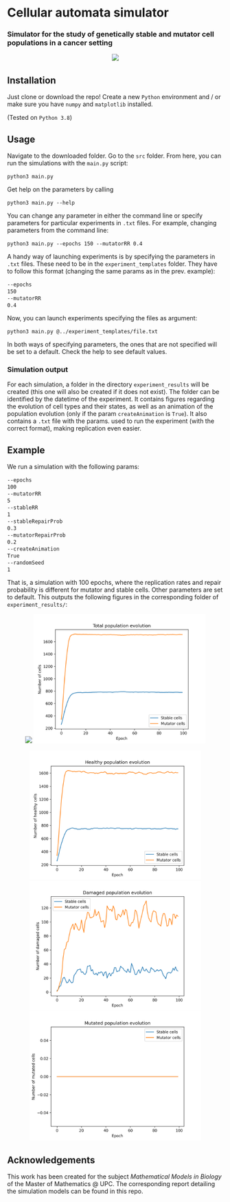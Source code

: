 # Cellular automata simulator

### Simulator for the study of genetically stable and mutator cell populations in a cancer setting

<p align="center">
    <img src="https://github.com/chus-chus/cellular-automata/raw/master/example_figures/header_system_evolution.gif" height="250"/>
</p>

## Installation

Just clone or download the repo! Create a new `Python` environment and / or make sure you have
`numpy` and `matplotlib` installed.

(Tested on `Python 3.8`)

## Usage

Navigate to the downloaded folder. Go to the `src` folder. From here, you can run the simulations
with the `main.py` script:

```
python3 main.py
```

Get help on the parameters by calling

``` 
python3 main.py --help
```

You can change any parameter in either the command line or specify parameters for particular 
experiments in `.txt` files. For example, changing parameters from the command line:

```
python3 main.py --epochs 150 --mutatorRR 0.4
```

A handy way of launching experiments is by specifying the parameters
in `.txt` files. These need to be in the `experiment_templates` folder. They
have to follow this format (changing the same params as in the prev. example):

``` 
--epochs
150
--mutatorRR
0.4
```

Now, you can launch experiments specifying the files as argument:

``` 
python3 main.py @../experiment_templates/file.txt
```

In both ways of specifying parameters, the ones that are not specified will be
set to a default. Check the help to see default values.

### Simulation output

For each simulation, a folder in the directory `experiment_results` will be created (this one will also be created if
it does not exist). The folder can be identified by the datetime of the experiment.
It contains figures regarding the evolution of cell types and their states, as well as an animation of the 
population evolution (only if the param `createAnimation` is `True`). It also contains a `.txt` file with 
the params. used to run the experiment (with the correct format), making replication even easier.

## Example

We run a simulation with the following params:

```
--epochs
100
--mutatorRR
5
--stableRR
1
--stableRepairProb
0.3
--mutatorRepairProb
0.2
--createAnimation
True
--randomSeed
1
```

That is, a simulation with 100 epochs, where the replication rates and repair probability is different for mutator
and stable cells. Other parameters are set to default. This outputs the following figures in the corresponding folder 
of `experiment_results/`:

<p align="center">
    <img src="https://github.com/chus-chus/cellular-automata/raw/master/example_figures/system_evolution.gif" height="300"/>
    <img src="https://github.com/chus-chus/cellular-automata/raw/master/example_figures/total_population_evolution.png" height="300"/>
</p>

<p align="center">
    <img src="https://github.com/chus-chus/cellular-automata/raw/master/example_figures/healthy_population_evolution.png" height="300"/>
    <img src="https://github.com/chus-chus/cellular-automata/raw/master/example_figures/damaged_population_evolution.png" height="300"/>
    <img src="https://github.com/chus-chus/cellular-automata/raw/master/example_figures/mutated_population_evolution.png" height="300"/>
</p>

## Acknowledgements
This work has been created for the subject *Mathematical Models in Biology* of the Master of Mathematics @ UPC. The corresponding report
detailing the simulation models can be found in this repo.
